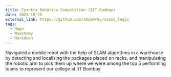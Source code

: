 ```yaml
---
title: Eyantra Robotics Competition (IIT Bombay)
date: 2023-10-26
external_link: https://github.com/s0um0r0y/cosmo_logic
tags:
  - Hugo
  - Wowchemy
  - Markdown
---
```


Navigated a mobile robot with the help of SLAM algorithms in a warehouse by detecting and localising the packages placed on racks, and manipulating the robotic arm to pick them up where we were among the top 5 performing teams to represent our college at IIT Bombay

<!--more-->
